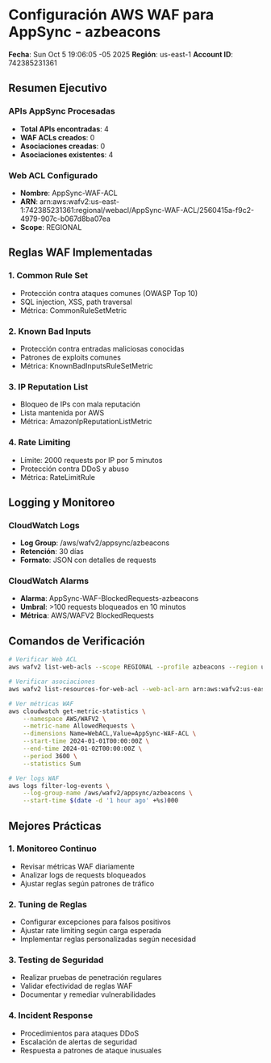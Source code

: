 # Configuración AWS WAF para AppSync - azbeacons

**Fecha**: Sun Oct  5 19:06:05 -05 2025
**Región**: us-east-1
**Account ID**: 742385231361

## Resumen Ejecutivo

### APIs AppSync Procesadas
- **Total APIs encontradas**: 4
- **WAF ACLs creados**: 0
- **Asociaciones creadas**: 0
- **Asociaciones existentes**: 4

### Web ACL Configurado
- **Nombre**: AppSync-WAF-ACL
- **ARN**: arn:aws:wafv2:us-east-1:742385231361:regional/webacl/AppSync-WAF-ACL/2560415a-f9c2-4979-907c-b067d8ba07ea
- **Scope**: REGIONAL

## Reglas WAF Implementadas

### 1. Common Rule Set
- Protección contra ataques comunes (OWASP Top 10)
- SQL injection, XSS, path traversal
- Métrica: CommonRuleSetMetric

### 2. Known Bad Inputs
- Protección contra entradas maliciosas conocidas
- Patrones de exploits comunes
- Métrica: KnownBadInputsRuleSetMetric

### 3. IP Reputation List
- Bloqueo de IPs con mala reputación
- Lista mantenida por AWS
- Métrica: AmazonIpReputationListMetric

### 4. Rate Limiting
- Límite: 2000 requests por IP por 5 minutos
- Protección contra DDoS y abuso
- Métrica: RateLimitRule

## Logging y Monitoreo

### CloudWatch Logs
- **Log Group**: /aws/wafv2/appsync/azbeacons
- **Retención**: 30 días
- **Formato**: JSON con detalles de requests

### CloudWatch Alarms
- **Alarma**: AppSync-WAF-BlockedRequests-azbeacons
- **Umbral**: >100 requests bloqueados en 10 minutos
- **Métrica**: AWS/WAFV2 BlockedRequests

## Comandos de Verificación

```bash
# Verificar Web ACL
aws wafv2 list-web-acls --scope REGIONAL --profile azbeacons --region us-east-1

# Verificar asociaciones
aws wafv2 list-resources-for-web-acl --web-acl-arn arn:aws:wafv2:us-east-1:742385231361:regional/webacl/AppSync-WAF-ACL/2560415a-f9c2-4979-907c-b067d8ba07ea --profile azbeacons

# Ver métricas WAF
aws cloudwatch get-metric-statistics \
    --namespace AWS/WAFV2 \
    --metric-name AllowedRequests \
    --dimensions Name=WebACL,Value=AppSync-WAF-ACL \
    --start-time 2024-01-01T00:00:00Z \
    --end-time 2024-01-02T00:00:00Z \
    --period 3600 \
    --statistics Sum

# Ver logs WAF
aws logs filter-log-events \
    --log-group-name /aws/wafv2/appsync/azbeacons \
    --start-time $(date -d '1 hour ago' +%s)000
```

## Mejores Prácticas

### 1. Monitoreo Continuo
- Revisar métricas WAF diariamente
- Analizar logs de requests bloqueados
- Ajustar reglas según patrones de tráfico

### 2. Tuning de Reglas
- Configurar excepciones para falsos positivos
- Ajustar rate limiting según carga esperada
- Implementar reglas personalizadas según necesidad

### 3. Testing de Seguridad
- Realizar pruebas de penetración regulares
- Validar efectividad de reglas WAF
- Documentar y remediar vulnerabilidades

### 4. Incident Response
- Procedimientos para ataques DDoS
- Escalación de alertas de seguridad
- Respuesta a patrones de ataque inusuales

